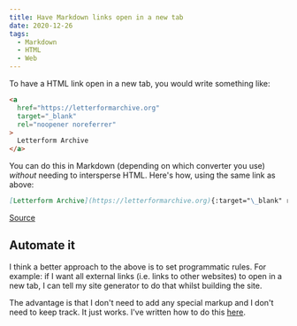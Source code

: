 ```yaml
---
title: Have Markdown links open in a new tab
date: 2020-12-26
tags:
  - Markdown
  - HTML
  - Web
---
```


To have a HTML link open in a new tab, you would write something like:

```html
<a
  href="https://letterformarchive.org"
  target="_blank"
  rel="noopener noreferrer"
>
  Letterform Archive
</a>
```

You can do this in Markdown (depending on which converter you use) _without_ needing to intersperse HTML. Here's how, using the same link as above:

```md
[Letterform Archive](https://letterformarchive.org){:target="\_blank" rel="noopener noreferrer"}
```

[Source](https://michaelabrahamsen.com/posts/open-markdown-links-in-a-new-tab/)

## Automate it

I think a better approach to the above is to set programmatic rules. For example: if I want all external links (i.e. links to other websites) to open in a new tab, I can tell my site generator to do that whilst building the site.

The advantage is that I don't need to add any special markup and I don't need to keep track. It just works. I've written how to do this [here](/notes/new-tab-links).
